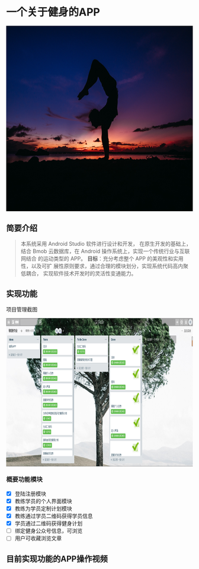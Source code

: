 # 一个关于健身的APP
<img src="./another/img/simon-hajducki-1321456-unsplash.jpg" width = "900" height = "500" alt="图片名称" align=center />

## 简要介绍

> 本系统采用 Android Studio 软件进行设计和开发，
> 在原生开发的基础上， 结合 Bmob 云数据库，在 Android 操作系统上，实现一个传统行业与互联网结合 的运动类型的 APP。
> **目标**：充分考虑整个 APP 的美观性和实用性，以及可扩 展性原则要求，通过合理的模块划分，实现系统代码高内聚低耦合，
> 实现软件技术开发时的灵活性变通能力。

## 实现功能
项目管理截图

<img src="./another/img/Trello项目管理截图.jpg" width = "700" height = "400" alt="图片名称" align=center />

### 概要功能模块
* [x] 登陆注册模块
* [x] 教练学员的个人界面模块
* [x] 教练为学员定制计划模块
* [x] 教练通过学员二维码获得学员信息
* [x] 学员通过二维码获得健身计划
* [ ] 绑定健身公众号信息，可浏览
* [ ] 用户可收藏浏览文章

## 目前实现功能的APP操作视频

